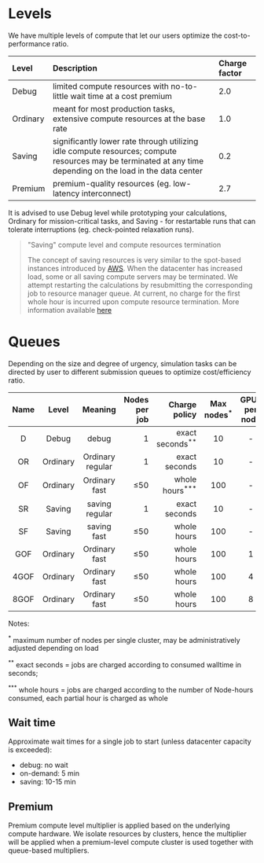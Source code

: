 # Levels

We have multiple levels of compute that let our users optimize the cost-to-performance ratio.

|Level     |Description | Charge factor|
|:---------|:-----------|:-------------|
| Debug    | limited compute resources with no-to-little wait time at a cost premium       |2.0
| Ordinary | meant for most production tasks, extensive compute resources at the base rate  |1.0
| Saving   | significantly lower rate through utilizing idle compute resources; compute resources may be terminated at any time depending on the load in the data center   |0.2
| Premium  | premium-quality resources (eg. low-latency interconnect)   | 2.7

It is advised to use Debug level while prototyping your calculations, Ordinary for mission-critical tasks, and Saving - for restartable runs that can tolerate interruptions (eg. check-pointed relaxation runs).

> &quot;Saving&quot; compute level and compute resources termination
> 
> The concept of saving resources is very similar to the spot-based instances introduced by [AWS](https://aws.amazon.com/ec2/spot/). When the datacenter has increased load, some or all saving compute servers may be terminated. We attempt restarting the calculations by resubmitting the corresponding job to resource manager queue. At current, no charge for the first whole hour is incurred upon compute resource termination. More information available [here](../cli/jobs.md#job-termination)

# Queues

Depending on the size and degree of urgency, simulation tasks can be directed by user to different submission queues to optimize cost/efficiency ratio.

| Name                | Level       | Meaning           | Nodes per job    | Charge policy               | Max nodes<sup>*</sup>  | GPUs per node  |
| :-----------------: | :---------: | :---------------: | ---------------: | --------------------------: | :--------------------: | :------------: |
| D                   | Debug       | debug             | 1                | exact seconds<sup>**</sup>  | 10                     | -              |
| OR                  | Ordinary    | Ordinary regular  | 1                | exact seconds               | 10                     | -              |
| OF                  | Ordinary    | Ordinary fast     | &le;50           | whole hours<sup>***</sup>   | 100                    | -              |
| SR                  | Saving      | saving regular    | 1                | exact seconds               | 10                     | -              |
| SF                  | Saving      | saving fast       | &le;50           | whole hours                 | 100                    | -              |
| GOF                 | Ordinary    | Ordinary fast     | &le;50           | whole hours                 | 100                    | 1              |
| 4GOF                | Ordinary    | Ordinary fast     | &le;50           | whole hours                 | 100                    | 4              |
| 8GOF                | Ordinary    | Ordinary fast     | &le;50           | whole hours                 | 100                    | 8              |

Notes:

<sup>*</sup> maximum number of nodes per single cluster, may be administratively adjusted depending on load

<sup>**</sup> exact seconds = jobs are charged according to consumed walltime in seconds;

<sup>***</sup> whole hours = jobs are charged according to the number of Node-hours consumed, each partial hour is charged as whole

## Wait time

Approximate wait times for a single job to start (unless datacenter capacity is exceeded):

- debug: no wait
- on-demand: 5 min
- saving: 10-15 min

## Premium

Premium compute level multiplier is applied based on the underlying compute hardware. We isolate resources by clusters, hence the multiplier will be applied when a premium-level compute cluster is used together with queue-based multipliers.
